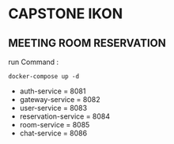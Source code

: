 # CAPSTONE IKON
## MEETING ROOM RESERVATION

run Command : 
```shell
docker-compose up -d
```

- auth-service = 8081
- gateway-service = 8082
- user-service = 8083
- reservation-service = 8084
- room-service = 8085
- chat-service = 8086